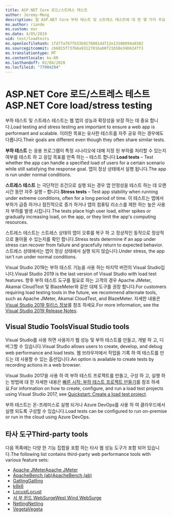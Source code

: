 ```yaml
---
title: ASP.NET Core 로드/스트레스 테스트
author: Jeremy-Meng
description: 앱 ASP.NET Core 부하 테스트 및 스트레스 테스트에 대 한 몇 가지 주요 도구 및 접근 방식을 알아보세요.
ms.author: riande
ms.custom: mvc
ms.date: 4/05/2019
uid: test/loadtests
ms.openlocfilehash: 1fd77a767fb53b9276081dd712e13108094a0382
ms.sourcegitcommit: cb6015f737b6a93127016ab0f21b58e34b624ff3
ms.translationtype: MT
ms.contentlocale: ko-KR
ms.lasthandoff: 02/04/2020
ms.locfileid: "77004294"
---
```

# <a name="aspnet-core-loadstress-testing"></a><span data-ttu-id="b262c-103">ASP.NET Core 로드/스트레스 테스트</span><span class="sxs-lookup"><span data-stu-id="b262c-103">ASP.NET Core load/stress testing</span></span>

<span data-ttu-id="b262c-104">부하 테스트 및 스트레스 테스트는 웹 앱의 성능과 확장성을 보장 하는 데 중요 합니다.</span><span class="sxs-lookup"><span data-stu-id="b262c-104">Load testing and stress testing are important to ensure a web app is performant and scalable.</span></span> <span data-ttu-id="b262c-105">이러한 목표는 유사한 테스트를 자주 공유 하는 경우에도 다릅니다.</span><span class="sxs-lookup"><span data-stu-id="b262c-105">Their goals are different even though they often share similar tests.</span></span>

<span data-ttu-id="b262c-106">**부하 테스트** 는 응용 프로그램이 특정 시나리오에 대해 지정 된 부하를 처리할 수 있는지 여부를 테스트 하 고 응답 목표를 만족 하는 &ndash; 테스트 합니다.</span><span class="sxs-lookup"><span data-stu-id="b262c-106">**Load tests** &ndash; Test whether the app can handle a specified load of users for a certain scenario while still satisfying the response goal.</span></span> <span data-ttu-id="b262c-107">앱이 정상 상태에서 실행 됩니다.</span><span class="sxs-lookup"><span data-stu-id="b262c-107">The app is run under normal conditions.</span></span>

<span data-ttu-id="b262c-108">**스트레스 테스트** 는 극단적인 조건으로 실행 되는 경우 앱 안정성을 테스트 하는 데 오랜 시간 동안 자주 실행 &ndash; 합니다.</span><span class="sxs-lookup"><span data-stu-id="b262c-108">**Stress tests** &ndash; Test app stability when running under extreme conditions, often for a long period of time.</span></span> <span data-ttu-id="b262c-109">이 테스트는 앱에서 부하가 급증 하거나 점진적으로 증가 하거나 앱의 컴퓨팅 리소스를 제한 하는 높은 사용자 부하를 발생 시킵니다.</span><span class="sxs-lookup"><span data-stu-id="b262c-109">The tests place high user load, either spikes or gradually increasing load, on the app, or they limit the app's computing resources.</span></span>

<span data-ttu-id="b262c-110">스트레스 테스트는 스트레스 상태의 앱이 오류를 복구 하 고 정상적인 동작으로 정상적으로 돌아올 수 있는지를 확인 합니다.</span><span class="sxs-lookup"><span data-stu-id="b262c-110">Stress tests determine if an app under stress can recover from failure and gracefully return to expected behavior.</span></span> <span data-ttu-id="b262c-111">스트레스 상태에서는 앱이 정상 상태에서 실행 되지 않습니다.</span><span class="sxs-lookup"><span data-stu-id="b262c-111">Under stress, the app isn't run under normal conditions.</span></span>

<span data-ttu-id="b262c-112">Visual Studio 2019는 부하 테스트 기능을 사용 하는 마지막 버전의 Visual Studio입니다.</span><span class="sxs-lookup"><span data-stu-id="b262c-112">Visual Studio 2019 is the last version of Visual Studio with load test features.</span></span> <span data-ttu-id="b262c-113">향후 부하 테스트 도구를 필요로 하는 고객의 경우 Apache JMeter, Akamai CloudTest 및 BlazeMeter와 같은 대체 도구를 권장 합니다.</span><span class="sxs-lookup"><span data-stu-id="b262c-113">For customers requiring load testing tools in the future, we recommend alternate tools, such as Apache JMeter, Akamai CloudTest, and BlazeMeter.</span></span> <span data-ttu-id="b262c-114">자세한 내용은 [Visual Studio 2019 릴리스 정보](/visualstudio/releases/2019/release-notes-v16.0#test-tools)를 참조 하세요.</span><span class="sxs-lookup"><span data-stu-id="b262c-114">For more information, see the [Visual Studio 2019 Release Notes](/visualstudio/releases/2019/release-notes-v16.0#test-tools).</span></span>

## <a name="visual-studio-tools"></a><span data-ttu-id="b262c-115">Visual Studio Tools</span><span class="sxs-lookup"><span data-stu-id="b262c-115">Visual Studio tools</span></span>

<span data-ttu-id="b262c-116">Visual Studio를 사용 하면 사용자가 웹 성능 및 부하 테스트를 만들고, 개발 하 고, 디버그할 수 있습니다.</span><span class="sxs-lookup"><span data-stu-id="b262c-116">Visual Studio allows users to create, develop, and debug web performance and load tests.</span></span> <span data-ttu-id="b262c-117">웹 브라우저에서 작업을 기록 하 여 테스트를 만드는 데 사용할 수 있는 옵션입니다.</span><span class="sxs-lookup"><span data-stu-id="b262c-117">An option is available to create tests by recording actions in a web browser.</span></span>

<span data-ttu-id="b262c-118">Visual Studio 2017을 사용 하 여 부하 테스트 프로젝트를 만들고, 구성 하 고, 실행 하는 방법에 대 한 자세한 내용은 [빠른 시작: 부하 테스트 프로젝트 만들기](/visualstudio/test/quickstart-create-a-load-test-project?view=vs-2017)를 참조 하세요.</span><span class="sxs-lookup"><span data-stu-id="b262c-118">For information on how to create, configure, and run a load test projects using Visual Studio 2017, see [Quickstart: Create a load test project](/visualstudio/test/quickstart-create-a-load-test-project?view=vs-2017).</span></span>

<span data-ttu-id="b262c-119">부하 테스트는 온-프레미스로 실행 되거나 Azure DevOps를 사용 하 여 클라우드에서 실행 되도록 구성할 수 있습니다.</span><span class="sxs-lookup"><span data-stu-id="b262c-119">Load tests can be configured to run on-premise or run in the cloud using Azure DevOps.</span></span>

## <a name="third-party-tools"></a><span data-ttu-id="b262c-120">타사 도구</span><span class="sxs-lookup"><span data-stu-id="b262c-120">Third-party tools</span></span>

<span data-ttu-id="b262c-121">다음 목록에는 다양 한 기능 집합을 포함 하는 타사 웹 성능 도구가 포함 되어 있습니다.</span><span class="sxs-lookup"><span data-stu-id="b262c-121">The following list contains third-party web performance tools with various feature sets:</span></span>

* [<span data-ttu-id="b262c-122">Apache JMeter</span><span class="sxs-lookup"><span data-stu-id="b262c-122">Apache JMeter</span></span>](https://jmeter.apache.org/)
* [<span data-ttu-id="b262c-123">ApacheBench (ab)</span><span class="sxs-lookup"><span data-stu-id="b262c-123">ApacheBench (ab)</span></span>](https://httpd.apache.org/docs/2.4/programs/ab.html)
* [<span data-ttu-id="b262c-124">Gatling</span><span class="sxs-lookup"><span data-stu-id="b262c-124">Gatling</span></span>](https://gatling.io/)
* [<span data-ttu-id="b262c-125">k6</span><span class="sxs-lookup"><span data-stu-id="b262c-125">k6</span></span>](https://k6.io)
* [<span data-ttu-id="b262c-126">Locust</span><span class="sxs-lookup"><span data-stu-id="b262c-126">Locust</span></span>](https://locust.io/)
* [<span data-ttu-id="b262c-127">서 부 윈드 WebSurge</span><span class="sxs-lookup"><span data-stu-id="b262c-127">West Wind WebSurge</span></span>](https://websurge.west-wind.com/)
* [<span data-ttu-id="b262c-128">Netling</span><span class="sxs-lookup"><span data-stu-id="b262c-128">Netling</span></span>](https://github.com/hallatore/Netling)
* [<span data-ttu-id="b262c-129">Vegeta</span><span class="sxs-lookup"><span data-stu-id="b262c-129">Vegeta</span></span>](https://github.com/tsenart/vegeta)

